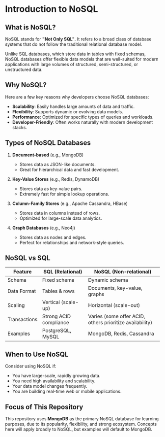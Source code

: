# Introduction to NoSQL

## What is NoSQL?

NoSQL stands for **"Not Only SQL"**. It refers to a broad class of database systems that do not follow the traditional relational database model.

Unlike SQL databases, which store data in tables with fixed schemas, NoSQL databases offer flexible data models that are well-suited for modern applications with large volumes of structured, semi-structured, or unstructured data.

## Why NoSQL?

Here are a few key reasons why developers choose NoSQL databases:

- **Scalability**: Easily handles large amounts of data and traffic.
- **Flexibility**: Supports dynamic or evolving data models.
- **Performance**: Optimized for specific types of queries and workloads.
- **Developer-Friendly**: Often works naturally with modern development stacks.

## Types of NoSQL Databases

1. **Document-based** (e.g., MongoDB)

   - Stores data as JSON-like documents.
   - Great for hierarchical data and fast development.

2. **Key-Value Stores** (e.g., Redis, DynamoDB)

   - Stores data as key-value pairs.
   - Extremely fast for simple lookup operations.

3. **Column-Family Stores** (e.g., Apache Cassandra, HBase)

   - Stores data in columns instead of rows.
   - Optimized for large-scale data analytics.

4. **Graph Databases** (e.g., Neo4j)
   - Stores data as nodes and edges.
   - Perfect for relationships and network-style queries.

## NoSQL vs SQL

| Feature      | SQL (Relational)       | NoSQL (Non-relational)                                   |
| ------------ | ---------------------- | -------------------------------------------------------- |
| Schema       | Fixed schema           | Dynamic schema                                           |
| Data Format  | Tables & rows          | Documents, key-value, graphs                             |
| Scaling      | Vertical (scale-up)    | Horizontal (scale-out)                                   |
| Transactions | Strong ACID compliance | Varies (some offer ACID, others prioritize availability) |
| Examples     | PostgreSQL, MySQL      | MongoDB, Redis, Cassandra                                |

## When to Use NoSQL

Consider using NoSQL if:

- You have large-scale, rapidly growing data.
- You need high availability and scalability.
- Your data model changes frequently.
- You are building real-time web or mobile applications.

## Focus of This Repository

This repository uses **MongoDB** as the primary NoSQL database for learning purposes, due to its popularity, flexibility, and strong ecosystem. Concepts here will apply broadly to NoSQL, but examples will default to MongoDB.
